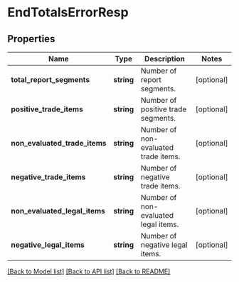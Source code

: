 # EndTotalsErrorResp

## Properties
Name | Type | Description | Notes
------------ | ------------- | ------------- | -------------
**total_report_segments** | **string** | Number of report segments. | [optional] 
**positive_trade_items** | **string** | Number of positive trade segments. | [optional] 
**non_evaluated_trade_items** | **string** | Number of non-evaluated trade items. | [optional] 
**negative_trade_items** | **string** | Number of negative trade items. | [optional] 
**non_evaluated_legal_items** | **string** | Number of non-evaluated legal items. | [optional] 
**negative_legal_items** | **string** | Number of negative legal items. | [optional] 

[[Back to Model list]](../README.md#documentation-for-models) [[Back to API list]](../README.md#documentation-for-api-endpoints) [[Back to README]](../README.md)


